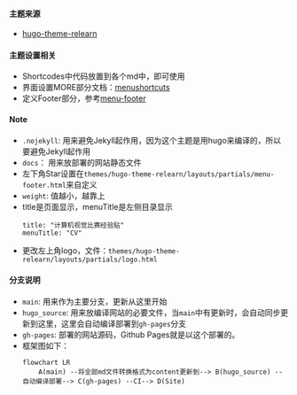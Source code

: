 #### 主题来源
- [hugo-theme-relearn](https://mcshelby.github.io/hugo-theme-relearn)

#### 主题设置相关
- Shortcodes中代码放置到各个md中，即可使用
- 界面设置MORE部分文档：[menushortcuts](https://mcshelby.github.io/hugo-theme-relearn/cont/menushortcuts/index.html)
- 定义Footer部分，参考[menu-footer](./themes/hugo-theme-relearn/exampleSite/layouts/partials/menu-footer.html)

#### Note
- `.nojekyll`: 用来避免Jekyll起作用，因为这个主题是用hugo来编译的，所以要避免Jekyll起作用
- `docs`： 用来放部署的网站静态文件
- 左下角Star设置在`themes/hugo-theme-relearn/layouts/partials/menu-footer.html`来自定义
- `weight`: 值越小，越靠上
- title是页面显示，menuTitle是左侧目录显示
    ```text
    title: "计算机视觉比赛经验贴"
    menuTitle: "CV"
    ```
- 更改左上角logo，文件：`themes/hugo-theme-relearn/layouts/partials/logo.html`

#### 分支说明
- `main`: 用来作为主要分支，更新从这里开始
- `hugo_source`: 用来放编译网站的必要文件，当`main`中有更新时，会自动同步更新到这里，这里会自动编译部署到`gh-pages`分支
- `gh-pages`: 部署的网站源码，Github Pages就是以这个部署的。
- 框架图如下：
    ```mermaid
    flowchart LR
        A(main) --将全部md文件转换格式为content更新到--> B(hugo_source) --自动编译部署--> C(gh-pages) --CI--> D(Site)
    ```
